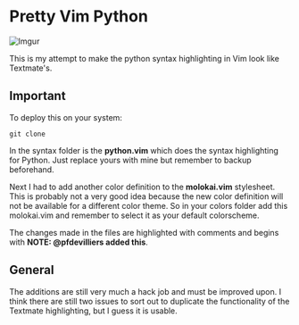 Pretty Vim Python
=====================

![Imgur](http://i.imgur.com/RQ9mt.png)

This is my attempt to make the python syntax highlighting in Vim look like Textmate's.

Important
---------

To deploy this on your system:

    git clone 

In the syntax folder is the **python.vim** which does the syntax highlighting for Python. Just replace yours with mine
but remember to backup beforehand.

Next I had to add another color definition to the **molokai.vim** stylesheet. This is probably not a very good idea
because the new color definition will not be available for a different color theme. So in your colors folder
add this molokai.vim and remember to select it as your default colorscheme.

The changes made in the files are highlighted with comments and begins with **NOTE: @pfdevilliers added this**.


General
-------

The additions are still very much a hack job and must be improved upon. I think there are still two issues to 
sort out to duplicate the functionality of the Textmate highlighting, but I guess it is usable.
